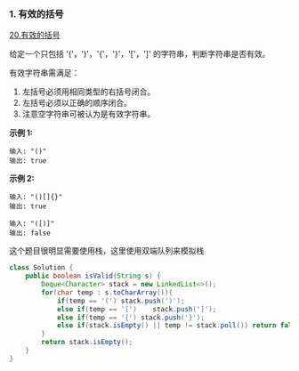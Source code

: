 ###          1. 有效的括号

[20.有效的括号](https://leetcode-cn.com/problems/valid-parentheses/)

给定一个只包括 '('，')'，'{'，'}'，'['，']' 的字符串，判断字符串是否有效。

有效字符串需满足：

1. 左括号必须用相同类型的右括号闭合。
2. 左括号必须以正确的顺序闭合。
3. 注意空字符串可被认为是有效字符串。

**示例 1:**

```
输入: "()"
输出: true
```

**示例 2:**

```
输入: "()[]{}"
输出: true

输入: "([)]"
输出: false
```

这个题目很明显需要使用栈，这里使用双端队列来模拟栈

```java
class Solution {
    public boolean isValid(String s) {
        Deque<Character> stack = new LinkedList<>();
        for(char temp : s.toCharArray()){
            if(temp == '(') stack.push(')');
            else if(temp == '[')    stack.push(']');
            else if(temp == '{') stack.push('}');
            else if(stack.isEmpty() || temp != stack.poll()) return false; 
        } 
        return stack.isEmpty();
    }
}
```


